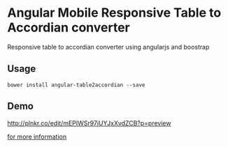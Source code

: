 # Angular Mobile Responsive Table to Accordian converter
Responsive table to accordian converter using angularjs and boostrap

## Usage
```bower install angular-table2accordian --save```

## Demo
http://plnkr.co/edit/mEPIWSr97jUYJxXvdZCB?p=preview


[for more information](https://clofusinnovations.com)